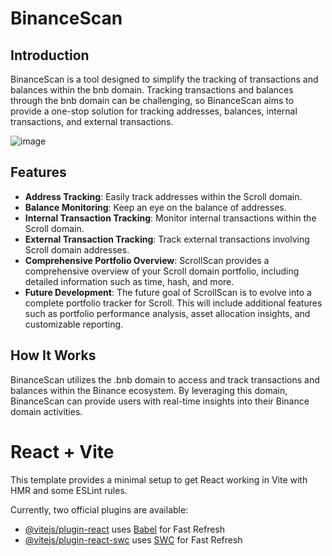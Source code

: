 # BinanceScan

## Introduction

BinanceScan is a tool designed to simplify the tracking of transactions and balances within the bnb domain. Tracking transactions and balances through the bnb domain can be challenging, so BinanceScan aims to provide a one-stop solution for tracking addresses, balances, internal transactions, and external transactions.

![image](https://github.com/ayushsingh82/BnbScan/assets/121667116/ae644c61-fb8a-43ed-94fe-36276b31e358)


## Features

- **Address Tracking**: Easily track addresses within the Scroll domain.
- **Balance Monitoring**: Keep an eye on the balance of addresses.
- **Internal Transaction Tracking**: Monitor internal transactions within the Scroll domain.
- **External Transaction Tracking**: Track external transactions involving Scroll domain addresses.
- **Comprehensive Portfolio Overview**: ScrollScan provides a comprehensive overview of your Scroll domain portfolio, including detailed information such as time, hash, and more.
- **Future Development**: The future goal of ScrollScan is to evolve into a complete portfolio tracker for Scroll. This will include additional features such as portfolio performance analysis, asset allocation insights, and customizable reporting.




## How It Works

BinanceScan utilizes the .bnb domain to access and track transactions and balances within the Binance ecosystem. By leveraging this domain, BinanceScan can provide users with real-time insights into their Binance domain activities.


# React + Vite

This template provides a minimal setup to get React working in Vite with HMR and some ESLint rules.

Currently, two official plugins are available:

- [@vitejs/plugin-react](https://github.com/vitejs/vite-plugin-react/blob/main/packages/plugin-react/README.md) uses [Babel](https://babeljs.io/) for Fast Refresh
- [@vitejs/plugin-react-swc](https://github.com/vitejs/vite-plugin-react-swc) uses [SWC](https://swc.rs/) for Fast Refresh





